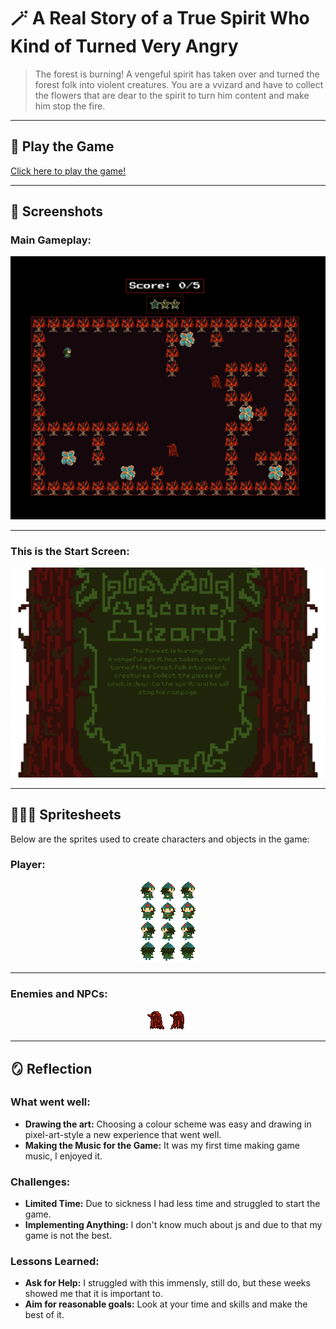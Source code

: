 # 🪄 **A Real Story of a True Spirit Who Kind of Turned Very Angry** 

> The forest is burning! A vengeful spirit has taken over and turned the forest folk into violent creatures.
> You are a vvizard and have to collect the flowers that are dear to the spirit to turn him content and make him stop the fire.
> 


---

## 💖 **Play the Game**
[Click here to play the game!](https://your-github-username.github.io/repository-name)

---

## 🤳 **Screenshots**

### Main Gameplay:
<div style="text-align: center;">
  <img src="1.18_gamauf_helena_02.png" alt="Gameplay Screenshot" width="600">
</div>

---

### This is the Start Screen:
<div style="text-align: center;">
  <img src="./assets/images/startscreen.png" alt="Start screen" width="600">
</div>

---

## 🧙🧙‍♂️ **Spritesheets**
Below are the sprites used to create characters and objects in the game:

### Player:
<div style="text-align: center;">
  <img src="./assets/images/spritesheet_wizard.png" alt="Wizard Spritesheet" width="96">
</div>

---

### Enemies and NPCs:
<div style="text-align: center;">
  <img src="./assets/images/Enemy1.png" alt="Enemy Spritesheet 1" width="32">
  <img src="./assets/images/enemy2.png" alt="Enemy Spritesheet 2" width="32">
</div>

---

## 🪞 **Reflection**

### What went well:
- **Drawing the art:** Choosing a colour scheme was easy and drawing in pixel-art-style a new experience that went well.
- **Making the Music for the Game:** It was my first time making game music, I enjoyed it.

### Challenges:
- **Limited Time:** Due to sickness I had less time and struggled to start the game.
- **Implementing Anything:** I don't know much about js and due to that my game is not the best.

### Lessons Learned:
- **Ask for Help:** I struggled with this immensly, still do, but these weeks showed me that it is important to.
- **Aim for reasonable goals:** Look at your time and skills and make the best of it.
